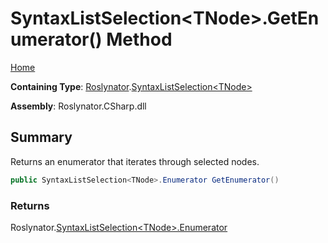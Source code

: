 # SyntaxListSelection\<TNode>\.GetEnumerator\(\) Method

[Home](../../../README.md)

**Containing Type**: [Roslynator](../../README.md)\.[SyntaxListSelection\<TNode>](../README.md)

**Assembly**: Roslynator\.CSharp\.dll

## Summary

Returns an enumerator that iterates through selected nodes\.

```csharp
public SyntaxListSelection<TNode>.Enumerator GetEnumerator()
```

### Returns

Roslynator\.[SyntaxListSelection\<TNode>.Enumerator](../Enumerator/README.md)

